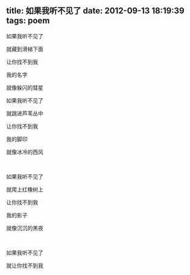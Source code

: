 title: 如果我听不见了
date: 2012-09-13 18:19:39
tags: poem
---
如果我听不见了 

就藏到滑梯下面

让你找不到我

我的名字

就像躲闪的彗星

<!-- more -->      

如果我听不见了 

就跳进芦苇丛中

让你找不到我

我的脚印

就像冰冷的西风

​      

如果我听不见了

就爬上红橡树上

让你找不到我

我的影子 

就像沉沉的黑夜

​       

如果我听不见了

就让你找不到我